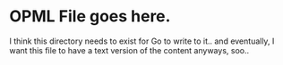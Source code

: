 # OPML File goes here.

I think this directory needs to exist for Go to write to it..  and eventually, I want this file to have a text version of the content anyways, soo..
